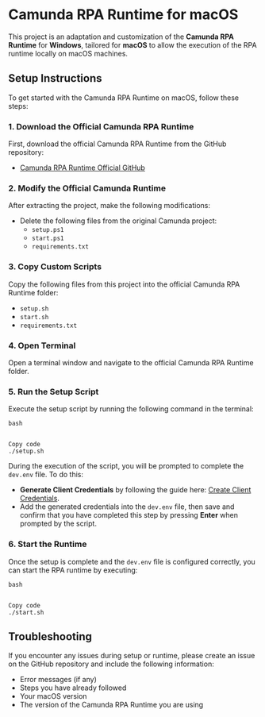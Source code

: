 # Camunda RPA Runtime for macOS

This project is an adaptation and customization of the **Camunda RPA Runtime** for **Windows**, tailored for **macOS** to allow the execution of the RPA runtime locally on macOS machines.

## Setup Instructions

To get started with the Camunda RPA Runtime on macOS, follow these steps:

### 1. Download the Official Camunda RPA Runtime

First, download the official Camunda RPA Runtime from the GitHub repository:

- [Camunda RPA Runtime Official GitHub](https://github.com/camunda/rpa-runtime/archive/refs/heads/main.zip)

### 2. Modify the Official Camunda Runtime

After extracting the project, make the following modifications:

- Delete the following files from the original Camunda project:
  - `setup.ps1`
  - `start.ps1`
  - `requirements.txt`

### 3. Copy Custom Scripts

Copy the following files from this project into the official Camunda RPA Runtime folder:

- `setup.sh`
- `start.sh`
- `requirements.txt`

### 4. Open Terminal

Open a terminal window and navigate to the official Camunda RPA Runtime folder.

### 5. Run the Setup Script

Execute the setup script by running the following command in the terminal:

```
bash


Copy code
./setup.sh
```

During the execution of the script, you will be prompted to complete the `dev.env` file. To do this:

- **Generate Client Credentials** by following the guide here: [Create Client Credentials](https://docs.camunda.io/docs/8.5/guides/setup-client-connection-credentials/#create-a-client).
- Add the generated credentials into the `dev.env` file, then save and confirm that you have completed this step by pressing **Enter** when prompted by the script.

### 6. Start the Runtime

Once the setup is complete and the `dev.env` file is configured correctly, you can start the RPA runtime by executing:

```
bash


Copy code
./start.sh
```

## Troubleshooting

If you encounter any issues during setup or runtime, please create an issue on the GitHub repository and include the following information:

- Error messages (if any)
- Steps you have already followed
- Your macOS version
- The version of the Camunda RPA Runtime you are using